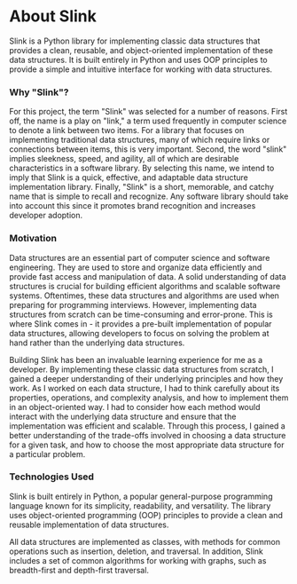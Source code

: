 # About Slink

Slink is a Python library for implementing classic data structures that provides a clean, reusable, and object-oriented implementation of these data structures. It is built entirely in Python and uses OOP principles to provide a simple and intuitive interface for working with data structures.

### Why "Slink"?

For this project, the term "Slink" was selected for a number of reasons. First off, the name is a play on "link," a term used frequently in computer science to denote a link between two items. For a library that focuses on implementing traditional data structures, many of which require links or connections between items, this is very important. Second, the word "slink" implies sleekness, speed, and agility, all of which are desirable characteristics in a software library. By selecting this name, we intend to imply that Slink is a quick, effective, and adaptable data structure implementation library. Finally, "Slink" is a short, memorable, and catchy name that is simple to recall and recognize. Any software library should take into account this since it promotes brand recognition and increases developer adoption.

### Motivation

Data structures are an essential part of computer science and software engineering. They are used to store and organize data efficiently and provide fast access and manipulation of data. A solid understanding of data structures is crucial for building efficient algorithms and scalable software systems. Oftentimes, these data structures and algorithms are used when preparing for programming interviews. However, implementing data structures from scratch can be time-consuming and error-prone. This is where Slink comes in - it provides a pre-built implementation of popular data structures, allowing developers to focus on solving the problem at hand rather than the underlying data structures.

Building Slink has been an invaluable learning experience for me as a developer. By implementing these classic data structures from scratch, I gained a deeper understanding of their underlying principles and how they work. As I worked on each data structure, I had to think carefully about its properties, operations, and complexity analysis, and how to implement them in an object-oriented way. I had to consider how each method would interact with the underlying data structure and ensure that the implementation was efficient and scalable. Through this process, I gained a better understanding of the trade-offs involved in choosing a data structure for a given task, and how to choose the most appropriate data structure for a particular problem.

### Technologies Used

Slink is built entirely in Python, a popular general-purpose programming language known for its simplicity, readability, and versatility. The library uses object-oriented programming (OOP) principles to provide a clean and reusable implementation of data structures.

All data structures are implemented as classes, with methods for common operations such as insertion, deletion, and traversal. In addition, Slink includes a set of common algorithms for working with graphs, such as breadth-first and depth-first traversal.
